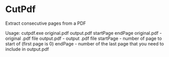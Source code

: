 # CutPdf
Extract consecutive pages from a PDF

Usage:
cutpdf.exe original.pdf output.pdf startPage endPage
original.pdf  - original .pdf file
output.pdf    - output .pdf file
startPage     - number of page to start of (first page is 0)
endPage       - number of the last page that you need to include in output.pdf
